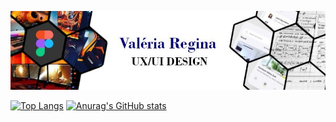 
![Screenshot](1605205821679.jpg)

<!--## GitHub Status
 ![valeriaroyal github stats](https://github-readme-stats.vercel.app/api?username=valeriaroyal&show_icons=true&theme=nightowl)-->
 [![Top Langs](https://github-readme-stats.vercel.app/api/top-langs/?username=valeriaroyal&layout=compact&theme=nightowl)](https://github.com/ValeriaRoyal/github-readme-stats)
 [![Anurag's GitHub stats](https://github-readme-stats.vercel.app/api?valeriaroyal=anuraghazra)](https://github.com/anuraghazra/github-readme-stats)
<!--

**ValeriaRoyal/ValeriaRoyal** is a ✨ _special_ ✨ repository because its `README.md` (this file) appears on your GitHub profile.

Here are some ideas to get you started:

- 🔭 I’m currently working on ...
- 🌱 I’m currently learning ...
- 👯 I’m looking to collaborate on ...
- 🤔 I’m looking for help with ...
- 💬 Ask me about ...
- 📫 How to reach me: ...
- 😄 Pronouns: ...
- ⚡ Fun fact: ...
-->

